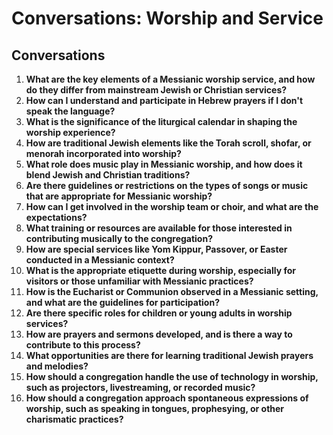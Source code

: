 # Conversations: Worship and Service

## Conversations

1. **What are the key elements of a Messianic worship service, and how do they differ from mainstream Jewish or Christian services?**
2. **How can I understand and participate in Hebrew prayers if I don't speak the language?**
3. **What is the significance of the liturgical calendar in shaping the worship experience?**
4. **How are traditional Jewish elements like the Torah scroll, shofar, or menorah incorporated into worship?**
5. **What role does music play in Messianic worship, and how does it blend Jewish and Christian traditions?**
6. **Are there guidelines or restrictions on the types of songs or music that are appropriate for Messianic worship?**
7. **How can I get involved in the worship team or choir, and what are the expectations?**
8. **What training or resources are available for those interested in contributing musically to the congregation?**
9. **How are special services like Yom Kippur, Passover, or Easter conducted in a Messianic context?**
10. **What is the appropriate etiquette during worship, especially for visitors or those unfamiliar with Messianic practices?**
11. **How is the Eucharist or Communion observed in a Messianic setting, and what are the guidelines for participation?**
12. **Are there specific roles for children or young adults in worship services?**
13. **How are prayers and sermons developed, and is there a way to contribute to this process?**
14. **What opportunities are there for learning traditional Jewish prayers and melodies?**
15. **How should a congregation handle the use of technology in worship, such as projectors, livestreaming, or recorded music?**
16. **How should a congregation approach spontaneous expressions of worship, such as speaking in tongues, prophesying, or other charismatic practices?**
